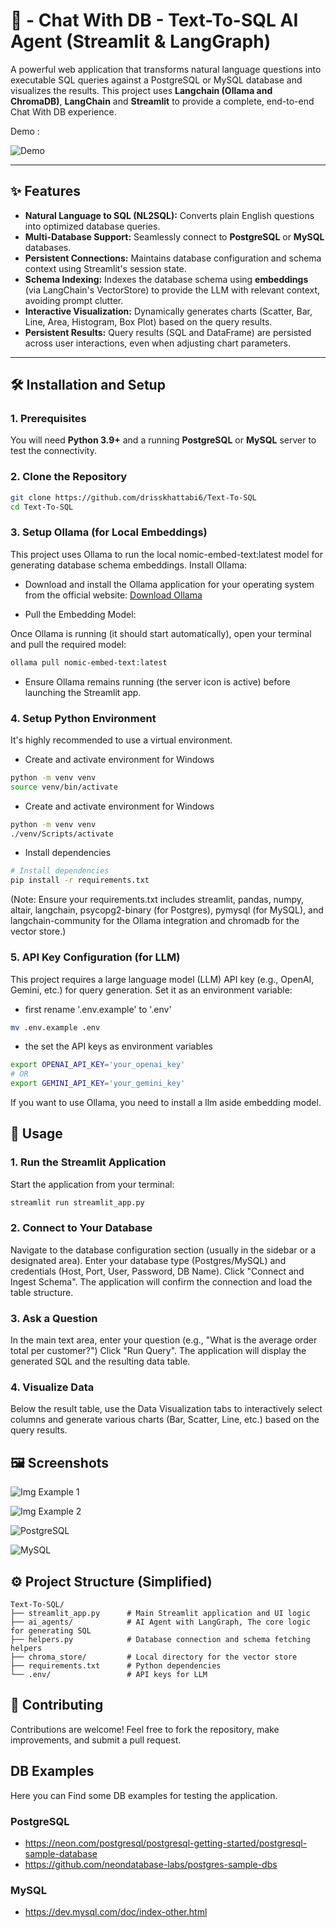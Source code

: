 
# 🚀 - Chat With DB - Text-To-SQL AI Agent (Streamlit & LangGraph)

A powerful web application that transforms natural language questions into executable SQL queries against a PostgreSQL or MySQL database and visualizes the results. This project uses **Langchain (Ollama and ChromaDB)**, **LangChain** and **Streamlit** to provide a complete, end-to-end Chat With DB experience.

Demo :

![Demo](imgs/demo.gif)

---

## ✨ Features

 * **Natural Language to SQL (NL2SQL):** Converts plain English questions into optimized database queries.
 * **Multi-Database Support:** Seamlessly connect to **PostgreSQL** or **MySQL** databases.
 * **Persistent Connections:** Maintains database configuration and schema context using Streamlit's session state.
 * **Schema Indexing:** Indexes the database schema using **embeddings** (via LangChain's VectorStore) to provide the LLM with relevant context, avoiding prompt clutter.
 * **Interactive Visualization:** Dynamically generates charts (Scatter, Bar, Line, Area, Histogram, Box Plot) based on the query results.
 * **Persistent Results:** Query results (SQL and DataFrame) are persisted across user interactions, even when adjusting chart parameters.

---

## 🛠️ Installation and Setup

### 1. Prerequisites

You will need **Python 3.9+** and a running **PostgreSQL** or **MySQL** server to test the connectivity.

### 2. Clone the Repository

```bash
git clone https://github.com/drisskhattabi6/Text-To-SQL
cd Text-To-SQL
```

### 3. Setup Ollama (for Local Embeddings)

This project uses Ollama to run the local nomic-embed-text:latest model for generating database schema embeddings.
Install Ollama:

- Download and install the Ollama application for your operating system from the official website: [Download Ollama](https://ollama.ai/download)

- Pull the Embedding Model:

Once Ollama is running (it should start automatically), open your terminal and pull the required model:

```bash
ollama pull nomic-embed-text:latest
```

- Ensure Ollama remains running (the server icon is active) before launching the Streamlit app.

### 4. Setup Python Environment

It's highly recommended to use a virtual environment.

- Create and activate environment for Windows

```Bash
python -m venv venv
source venv/bin/activate 
```

- Create and activate environment for Windows

```Bash
python -m venv venv
./venv/Scripts/activate
```

- Install dependencies

```Bash
# Install dependencies
pip install -r requirements.txt
```

(Note: Ensure your requirements.txt includes streamlit, pandas, numpy, altair, langchain, psycopg2-binary (for Postgres), pymysql (for MySQL), and langchain-community for the Ollama integration and chromadb for the vector store.)

### 5. API Key Configuration (for LLM)

This project requires a large language model (LLM) API key (e.g., OpenAI, Gemini, etc.) for query generation. Set it as an environment variable:

- first rename '.env.example' to '.env'

```Bash
mv .env.example .env
```

- the set the API keys as environment variables

```Bash
export OPENAI_API_KEY='your_openai_key'
# OR
export GEMINI_API_KEY='your_gemini_key' 
```

If you want to use Ollama, you need to install a llm aside embedding model.

## 🚀 Usage


### 1. Run the Streamlit Application

Start the application from your terminal:

```Bash
streamlit run streamlit_app.py
```

### 2. Connect to Your Database

Navigate to the database configuration section (usually in the sidebar or a designated area).
Enter your database type (Postgres/MySQL) and credentials (Host, Port, User, Password, DB Name).
Click "Connect and Ingest Schema". The application will confirm the connection and load the table structure.

### 3. Ask a Question

In the main text area, enter your question (e.g., "What is the average order total per customer?")
Click "Run Query".
The application will display the generated SQL and the resulting data table.

### 4. Visualize Data

Below the result table, use the Data Visualization tabs to interactively select columns and generate various charts (Bar, Scatter, Line, etc.) based on the query results.

## 🖼️ Screenshots

![Img Example 1](imgs/img1.png)

![Img Example 2](imgs/img2.png)

![PostgreSQL](imgs/postgresql.png)

![MySQL](imgs/mysql.png)

## ⚙️ Project Structure (Simplified)

```
Text-To-SQL/
├── streamlit_app.py      # Main Streamlit application and UI logic
├── ai_agents/            # AI Agent with LangGraph, The core logic for generating SQL
├── helpers.py            # Database connection and schema fetching helpers
├── chroma_store/         # Local directory for the vector store
├── requirements.txt      # Python dependencies
└── .env/                 # API keys for LLM
```

## 🤝 Contributing

Contributions are welcome! Feel free to fork the repository, make improvements, and submit a pull request.


## DB Examples

Here you can Find some DB examples for testing the application.

### PostgreSQL

- https://neon.com/postgresql/postgresql-getting-started/postgresql-sample-database
- https://github.com/neondatabase-labs/postgres-sample-dbs


### MySQL
- https://dev.mysql.com/doc/index-other.html
